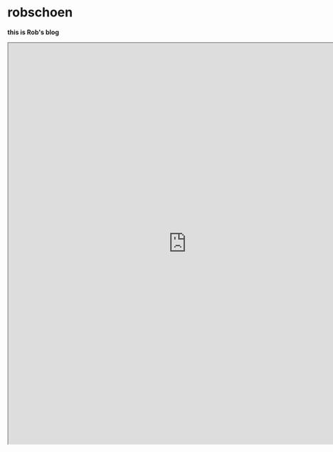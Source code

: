# robschoen

**this is Rob's blog**


<iframe src="https://editor.p5js.org/millxing/full/0ON938sIn" width="800" height="900"></iframe>
